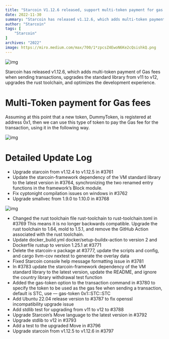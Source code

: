 ```yaml
---
title: "Starcoin V1.12.6 released, support multi-token payment for gas fee, optimize the tool chain"
date: 2022-11-30
summary: "Starcoin has released v1.12.6, which adds multi-token payment of Gas fees when sending transactions, upgrades the standard library from v11 to v12, upgrades the rust toolchain..."
author: "Starcoin"
tags: [
    "Starcoin"
]
archives: "2022"
image: https://miro.medium.com/max/700/1*zpcsZ4EwoN6Ke2cQsishkQ.png
---
```


![img](https://miro.medium.com/max/700/1*zpcsZ4EwoN6Ke2cQsishkQ.png)

Starcoin has released v1.12.6, which adds multi-token payment of Gas fees when sending transactions, upgrades the standard library from v11 to v12, upgrades the rust toolchain, and optimizes the development experience.

# Multi-Token payment for Gas fees

Assuming at this point that a new token, DummyToken, is registered at address 0x1, then we can use this type of token to pay the Gas fee for the transaction, using it in the following way.

![img](https://miro.medium.com/max/700/1*sirk37ZqTDe3gIZoUZltHA.png)

# Detailed Update Log

- Upgrade starcoin from v1.12.4 to v1.12.5 in #3761
- Update the starcoin-framework dependency of the VM standard library to the latest version in #3764, synchronizing the two renamed entry functions in the framework’s Block module.
- Fix cyptonight compilation issues on windows in #3762
- Upgrade smallvec from 1.9.0 to 1.10.0 in #3768

![img](https://miro.medium.com/max/700/1*m6oYk2DzXh6XasBjON9-Zw.png)

- Changed the rust toolchain file rust-toolchain to rust-toolchain.toml in #3769 This means it is no longer backwards compatible. Upgrade the rust toolchain to 1.64, mold to 1.5.1, and remove the GitHub Action associated with the rust toolchain.
- Update docker_build.yml docker/setup-buildx-action to version 2 and Dockerfile rustup to version 1.25.1 at #3771
- Delete the starcoin-x package at #3777, update the scripts and config, and cargo llvm-cov nextest to generate the overlay data
- Fixed Starcoin console help message formatting issue in #3781
- In #3783 update the starcoin-framework dependency of the VM standard library to the latest version, update the README, and ignore the country library withdrawal test function
- Added the gas-token option to the transaction command in #3780 to specify the token to be used as the gas fee when sending a transaction, default is STC, use — gas-token 0x1::STC::STC
- Add Ubuntu 22.04 release version to #3787 to fix openssl incompatibility upgrade issue
- Add stdlib test for upgrading from v11 to v12 to #3788
- Upgrade Starcoin’s Move language to the latest version in #3792
- Upgrade stdlib to v12 in #3793
- Add a test to the upgraded Move in #3796
- Upgrade starcoin from v1.12.5 to v1.12.6 in #3797